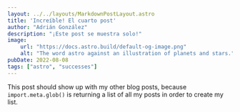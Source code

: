 ```yaml
---
layout: ../../layouts/MarkdownPostLayout.astro
title: 'Increíble! El cuarto post'
author: "Adrián González"
description: "¡Este post se muestra solo!"
image:
    url: "https://docs.astro.build/default-og-image.png"
    alt: "The word astro against an illustration of planets and stars."
pubDate: 2022-08-08
tags: ["astro", "successes"]
---
```

This post should show up with my other blog posts, because `import.meta.glob()` is returning a list of all my posts in order to create my list.